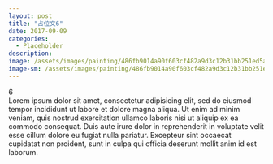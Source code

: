 ```yaml
---
layout: post
title: "占位文6"
date: 2017-09-09
categories:
  - Placeholder
description:
image: /assets/images/painting/486fb9014a90f603cf482a9d3c12b31bb251ed5a.jpg
image-sm: /assets/images/painting/486fb9014a90f603cf482a9d3c12b31bb251ed5a.jpg
---
```

6  
Lorem ipsum dolor sit amet, consectetur adipisicing elit, sed do eiusmod tempor incididunt ut labore et dolore magna aliqua. Ut enim ad minim veniam, quis nostrud exercitation ullamco laboris nisi ut aliquip ex ea commodo consequat. Duis aute irure dolor in reprehenderit in voluptate velit esse cillum dolore eu fugiat nulla pariatur. Excepteur sint occaecat cupidatat non proident, sunt in culpa qui officia deserunt mollit anim id est laborum.
